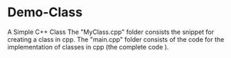 # Demo-Class
A Simple C++ Class
The "MyClass.cpp" folder consists the snippet for creating a class in cpp.
The "main.cpp" folder consists of the code for the implementation of classes in cpp (the complete code ).
